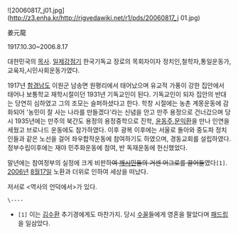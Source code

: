 ![20060817_j01.jpg](http://z3.enha.kr/http://rigvedawiki.net/r1/pds/20060817_j
01.jpg)

姜元龍

1917.10.30~2006.8.17

대한민국의 [목사](%EB%AA%A9%EC%82%AC.md).
[일제강점기](%EC%9D%BC%EC%A0%9C%EA%B0%95%EC%A0%90%EA%B8%B0.md) 한국기독교 장로의 목회자이자
정치인,철학자,통일운동가,교육자,시민사회운동가였다.

1917년 [함경남도](%ED%95%A8%EA%B2%BD%EB%82%A8%EB%8F%84.md) 이원군 남송면 원평리에서 태어났으며
유교적 가풍이 강한 집안에서 태어나 보통학교 재학시절이던 1931년 기독교인이 된다. 기독교인이 되자 집안의 반대는 당연히 심하였고 그의
조모는 슬퍼하셨다고 한다. 학창 시절에는 농촌 계몽운동에 감화되어 '농민이 잘 사는 나라를 만들겠다'라는 신념을 안고 만주 용정으로
건너갔으며 당시 1935년에는 만주의 북간도 용정의 용정중학으로 진학, [윤동주](%EC%9C%A4%EB%8F%99%EC%A3%BC.md),[문익환](%EB%AC%B8%EC%9D%B5%ED%99%98.md)을 만나 인연을 세웠고 브로나드 운동에도 참가하였다. 이후 광복
이후에는 서울로 돌아와 중도파 정치인들과 같은 노선을 걸어 좌우합작운동에 참여하기도 하였으며, 경동교회를 설립하였다. 정부수립이후에는 재야
민주화운동에 참여, 반 독재운동에 헌신했었다.

말년에는 참여정부의 실정에 크게 비판하<del>여 [깨시민](%EA%B9%A8%EC%8B%9C%EB%AF%BC.md)들의 거센 어그로를
끌어들</del>였다`[1]`. [2006년](2006%EB%85%84.md) [8월17일](8%EC%9B%94%2017%EC%9D%BC.md) 노환과 더위로 인하여 세상을 떠났다.  

저서로 <역사의 언덕에서>가 있다.

`\----`

  * `[1]` 이는 [김수환](%EA%B9%80%EC%88%98%ED%99%98.md) 추기경에게도 마찬가지. 당시 [수꼴](%EC%88%98%EA%BC%B4.md)들에게 영혼을 팔았다며 [패드립](%ED%8C%A8%EB%93%9C%EB%A6%BD.md)을 일삼았다.

